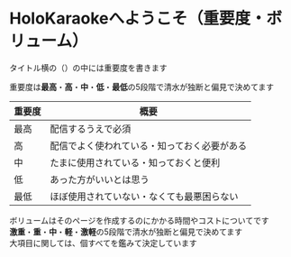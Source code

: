 # HoloKaraokeへようこそ（重要度・ボリューム）

タイトル横の（）の中には重要度を書きます

重要度は**最高**・**高**・**中**・**低**・**最低**の5段階で清水が独断と偏見で決めてます

| 重要度 | 概要                     |
|-----|------------------------|
| 最高  | 配信するうえで必須              |
| 高   | 配信でよく使われている・知っておく必要がある |
| 中   | たまに使用されている・知っておくと便利    |
| 低 | あった方がいいとは思う            |
| 最低 | ほぼ使用されていない・なくても最悪困らない  |

ボリュームはそのページを作成するのにかかる時間やコストについてです  
**激重**・**重**・**中**・**軽**・**激軽**の5段階で清水が独断と偏見で決めてます  
大項目に関しては、個すべてを鑑みて決定しています